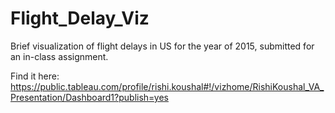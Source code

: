 # Flight_Delay_Viz
Brief visualization of flight delays in US for the year of 2015, submitted for an in-class assignment.

Find it here: https://public.tableau.com/profile/rishi.koushal#!/vizhome/RishiKoushal_VA_Presentation/Dashboard1?publish=yes
